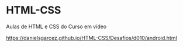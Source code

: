 # HTML-CSS
 Aulas de HTML e CSS do Curso em vídeo

 <a href="https://danielsgarcez.github.io/HTML-CSS/Desafios/d010/android.html">https://danielsgarcez.github.io/HTML-CSS/Desafios/d010/android.html</a>
